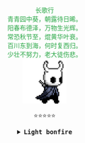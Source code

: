 <p align="center" style="color: #28a745; font-size: 14px;">
<br>
<samp>
长歌行<br>
青青园中葵，朝露待日晞。<br>
阳春布德泽，万物生光辉。<br>
常恐秋节至，焜黄华叶衰。<br>
百川东到海，何时复西归。<br>
少壮不努力，老大徒伤悲。<br>
</samp>
<img src="img/hollor_knight3.gif" width="100"/>
<p align="center">
⭐️⭐️⭐️⭐️⭐️
</p> 
</p>

<details align="center">
<summary><b><samp>Light bonfire</samp></b></summary>
<samp>
<b><h2 style="color: #fc6203">B O N F I R E&nbsp;L I T !</h2> </b>

<img src="img/bonefire.gif" width="200"/>

<p align="center">
生死有命 富贵在天
</p> 
</samp>
</details>
